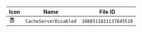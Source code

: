 | Icon | Name | File ID |
| ---  | ---  | ---     |
| ![](CacheServerDisabled.png) | `CacheServerDisabled` | `1688511831137845510` |

